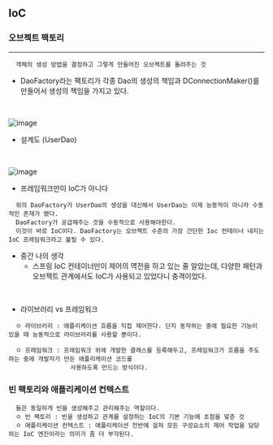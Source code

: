 ## IoC

### 오브젝트 팩토리
----
```
  객체의 생성 방법을 결정하고 그렇게 만들어진 오브젝트를 돌려주는 것
```
+ DaoFactory라는 팩토리가 각종 Dao의 생성의 책임과 DConnectionMaker()를 만들어서 생성의 책임을 가지고 있다.
<br/>

![image](https://user-images.githubusercontent.com/76584547/122678451-f15ba180-d221-11eb-8558-b19c0e43ea53.png)
<br/>

+ 설계도 (UserDao)
<br/>

![image](https://user-images.githubusercontent.com/76584547/122678494-210aa980-d222-11eb-97a8-1eb4ea88d111.png)
<br/>

+ 프레임워크만이 IoC가 아니다
```
  위의 DaoFactory가 UserDao의 생성을 대신해서 UserDao는 이제 능동적이 아니라 수동적인 존재가 됐다.
  DaoFactory가 공급해주는 것을 수동적으로 사용해야한다.
  이것이 바로 IoC이다. DaoFactory는 오브젝트 수준의 가장 간단한 Ioc 컨테이너 내지는 IoC 프레임워크라고 불릴 수 있다.
```

+ 중간 나의 생각
  + 스프링 IoC 컨테이너만이 제어의 역전을 하고 있는 줄 알았는데, 다양한 패턴과 오브젝트 관계에서도 IoC가 사용되고 있었다니 충격이었다.
<br/>

+ 라이브러리 vs 프레임워크
```
  ㅇ 라이브러리 : 애플리케이션 흐름을 직접 제어한다. 단지 동작하는 중에 필요한 기능이 있을 때 능동적으로 라이브러리를 사용할 뿐이다.
  
  ㅇ 프레임워크 : 프레임워크 위에 개발한 클래스를 등록해두고, 프레임워크가 흐름을 주도하는 중에 개발자가 만든 애플리케이션 코드를
                 사용하도록 만드는 방식이다.
```

### 빈 팩토리와 애플리케이션 컨텍스트
```
  둘은 동일하게 빈을 생성해주고 관리해주는 역할이다.
  ㅇ 빈 팩토리 : 빈을 생성하고 관계를 설정하는 IoC의 기본 기능에 초점을 맞춘 것
  ㅇ 애플리케이션 컨텍스트 : 애플리케이션 전반에 걸쳐 모든 구성요소의 제어 작업을 담당하는 IoC 엔진이라는 의미가 좀 더 부각된다.
```
